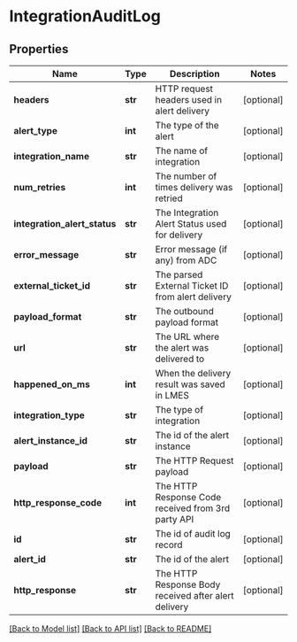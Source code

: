 # IntegrationAuditLog

## Properties
Name | Type | Description | Notes
------------ | ------------- | ------------- | -------------
**headers** | **str** | HTTP request headers used in alert delivery | [optional] 
**alert_type** | **int** | The type of the alert | [optional] 
**integration_name** | **str** | The name of integration | [optional] 
**num_retries** | **int** | The number of times delivery was retried | [optional] 
**integration_alert_status** | **str** | The Integration Alert Status used for delivery | [optional] 
**error_message** | **str** | Error message (if any) from ADC | [optional] 
**external_ticket_id** | **str** | The parsed External Ticket ID from alert delivery | [optional] 
**payload_format** | **str** | The outbound payload format | [optional] 
**url** | **str** | The URL where the alert was delivered to | [optional] 
**happened_on_ms** | **int** | When the delivery result was saved in LMES | [optional] 
**integration_type** | **str** | The type of integration | [optional] 
**alert_instance_id** | **str** | The id of the alert instance | [optional] 
**payload** | **str** | The HTTP Request payload | [optional] 
**http_response_code** | **int** | The HTTP Response Code received from 3rd party API | [optional] 
**id** | **str** | The id of audit log record | [optional] 
**alert_id** | **str** | The id of the alert | [optional] 
**http_response** | **str** | The HTTP Response Body received after alert delivery | [optional] 

[[Back to Model list]](../README.md#documentation-for-models) [[Back to API list]](../README.md#documentation-for-api-endpoints) [[Back to README]](../README.md)

